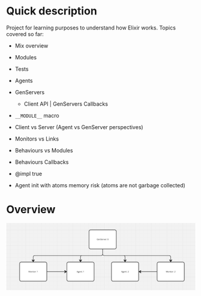 # Quick description

Project for learning purposes to understand how Elixir works.
Topics covered so far:

* Mix overview
* Modules
* Tests
* Agents
* GenServers
  * Client API | GenServers Callbacks

* `__MODULE__` macro
* Client vs Server (Agent vs GenServer perspectives)
* Monitors vs Links
* Behaviours vs Modules
* Behaviours Callbacks
* @impl true
* Agent init with atoms memory risk (atoms are not garbage collected)

# Overview

![Alt text](repo_assets/overview.png)
